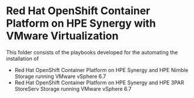 # Red Hat OpenShift Container Platform on HPE Synergy with VMware Virtualization

This folder consists of the playbooks developed for the automating the installation of
- Red Hat OpenShift Container Platform on HPE Synergy and HPE Nimble Storage running VMware vSphere 6.7
- Red Hat OpenShift Container Platform on HPE Synergy and HPE 3PAR StoreServ Storage running VMware vSphere 6.7
